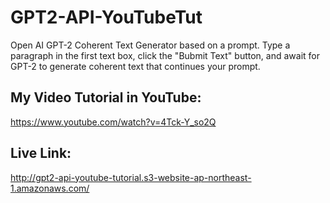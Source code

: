 # GPT2-API-YouTubeTut
Open AI GPT-2 Coherent Text Generator based on a prompt.  Type a paragraph in the first text box,
click the "Bubmit Text" button, and await for GPT-2 to generate coherent text that continues your
prompt.

## My Video Tutorial in YouTube:
https://www.youtube.com/watch?v=4Tck-Y_so2Q

## Live Link:
http://gpt2-api-youtube-tutorial.s3-website-ap-northeast-1.amazonaws.com/
